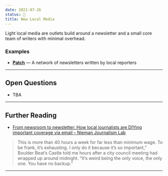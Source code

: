 ```yaml
---
date: 2021-07-26
status: 📍
title: New Local Media
---
```


Light local media are outlets build around a newsletter and a small core team of writers with minimal overhead.

### Examples

- [**Patch**](https://patch.com/) — A network of newsletters written by local reporters

----

## Open Questions

- TBA

----

## Further Reading
- [From newsroom to newsletter: How local journalists are DIYing important coverage via email – Nieman Journalism Lab](https://www.niemanlab.org/2019/10/from-newsroom-to-newsletter-how-local-journalists-are-diying-important-coverage-via-email/?relatedstory)
> This is more than 40 hours a week for far less than minimum wage. To be frank, it’s exhausting. I only do it because it’s so important,” Boulder Beat’s Castle told me hours after a city council meeting had wrapped up around midnight. “It’s weird being the only voice, the only one. You have no backup.”

----